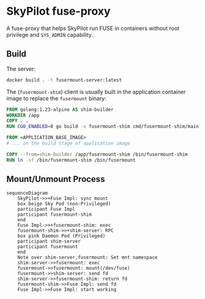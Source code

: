 # SkyPilot fuse-proxy

A fuse-proxy that helps SkyPilot run FUSE in containers without root privilege and `SYS_ADMIN` capability.

## Build

The server:

```bash
docker build . -t fusermount-server:latest
```

The (`fusermount-shim`) client is usually built in the application container image to replace the `fusermount` binary:

```Dockerfile
FROM golang:1.23-alpine AS shim-builder
WORKDIR /app
COPY . .
RUN CGO_ENABLED=0 go build -o fusermount-shim cmd/fusermount-shim/main.go

FROM <APPLICATION_BASE_IMAGE>
# ... in the build stage of application image

COPY --from=shim-builder /app/fusermount-shim /bin/fusermount-shim
RUN ln -sf /bin/fusermount-shim /bin/fusermount
```

## Mount/Unmount Process

```mermaid
sequenceDiagram
    SkyPilot->>+Fuse Impl: sync mount
    box beige Sky Pod (non-Privileged)
    participant Fuse Impl
    participant fusermount-shim
    end
    Fuse Impl->>+fusermount-shim: exec
    fusermount-shim->>+shim-server: RPC
    box pink Daemon Pod (Privileged)
    participant shim-server
    participant fusermount
    end
    Note over shim-server,fusermount: Set mnt namespace
    shim-server->>fusermount: exec
    fusermount->>fusermount: mount(/dev/fuse)
    fusermount->>shim-server: send fd
    shim-server->>fusermount-shim: return fd
    fusermount-shim->>Fuse Impl: send fd
    Fuse Impl->>Fuse Impl: start working
```